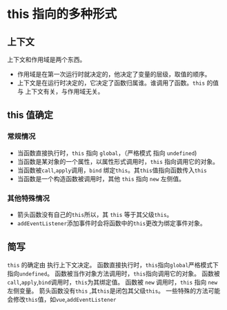 # this 指向的多种形式

## 上下文

上下文和作用域是两个东西。

- 作用域是在第一次运行时就决定的，他决定了变量的层级，取值的顺序。
- 上下文是在运行时决定的，它决定了函数归属谁。谁调用了函数。`this` 的值与 上下文有关，与作用域无关。

## this 值确定

### 常规情况

- 当函数直接执行时，`this` 指向 `global`，（严格模式 指向 `undefined`)
- 当函数是某对象的一个属性，以属性形式调用时，`this` 指向调用它的对象。
- 当函数被`call`,`apply`调用，`bind` 绑定`this`。其`this`值指向函数传入`this`
- 当函数是一个构造函数被调用时，其他 `this` 指向 `new` 左侧值。

### 其他特殊情况

- 箭头函数没有自己的`this`所以，其 `this` 等于其父级`this`。
- `addEventListener`添加事件时会将函数中的`this`更改为绑定事件对象。

## 简写

`this` 的确定由 执行上下文决定。
函数直接执行时，`this`指向`global`严格模式下指向`undefined`。
函数被当作对象方法调用时，`this`指向调用它的对象。
函数被`call`,`apply`,`bind`调用时，`this`为其绑定值。
函数被 `new` 调用时，`this` 指向 `new` 左侧变量。
箭头函数没有`this` ,其`this`是闭包其父级`this`。
一些特殊的方法可能会修改`this`值，如`vue`,`addEventListener`
